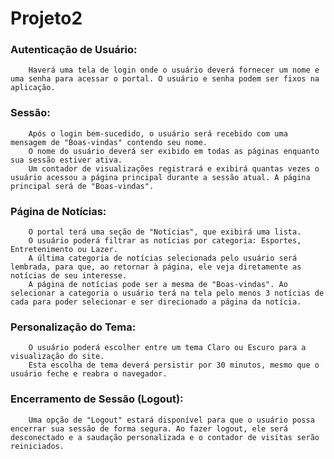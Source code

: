 # Projeto2


 ### Autenticação de Usuário:
        Haverá uma tela de login onde o usuário deverá fornecer um nome e uma senha para acessar o portal. O usuário e senha podem ser fixos na aplicação.
### Sessão:
        Após o login bem-sucedido, o usuário será recebido com uma mensagem de "Boas-vindas" contendo seu nome.
        O nome do usuário deverá ser exibido em todas as páginas enquanto sua sessão estiver ativa.
        Um contador de visualizações registrará e exibirá quantas vezes o usuário acessou a página principal durante a sessão atual. A página principal será de "Boas-vindas".
### Página de Notícias:
        O portal terá uma seção de "Notícias", que exibirá uma lista.
        O usuário poderá filtrar as notícias por categoria: Esportes, Entretenimento ou Lazer.
        A última categoria de notícias selecionada pelo usuário será lembrada, para que, ao retornar à página, ele veja diretamente as notícias de seu interesse.
        A página de notícias pode ser a mesma de "Boas-vindas". Ao selecionar a categoria o usuário terá na tela pelo menos 3 notícias de cada para poder selecionar e ser direcionado a página da notícia.
### Personalização do Tema:
        O usuário poderá escolher entre um tema Claro ou Escuro para a visualização do site.
        Esta escolha de tema deverá persistir por 30 minutos, mesmo que o usuário feche e reabra o navegador.
### Encerramento de Sessão (Logout):
        Uma opção de "Logout" estará disponível para que o usuário possa encerrar sua sessão de forma segura. Ao fazer logout, ele será desconectado e a saudação personalizada e o contador de visitas serão reiniciados.
